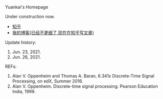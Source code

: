 <p>Yuankai's Homepage</p>
<p>Under construction now.</p>

<ul>
  <li> <a href="https://www.zhihu.com/people/AJLoveChina">知乎</a> </li>
  <li> <a href="http://hejie.nigeerhuo.com">我的博客(已经不更细了,现在在知乎写文章)</a> </li>
</ul>
Update history:

1. Jun. 23, 2021.
2. Jun. 26, 2021.

REFs:	

1.  Alan V. Oppenheim and Thomas A. Baran, 6.341x Discrete-Time Signal Processing, on edX, Summer 2016.
2.  Alan V. Oppenheim. Discrete-time signal processing. Pearson Education India, 1999.

